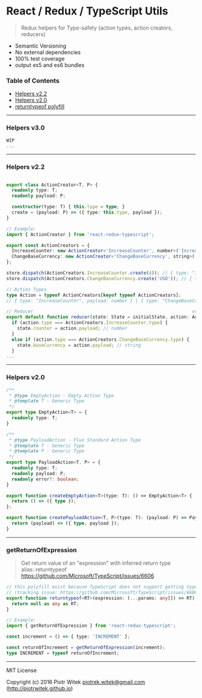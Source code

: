 # React / Redux / TypeScript Utils
> Redux helpers for Type-safety (action types, action creators, reducers)
- Semantic Versioning
- No external dependencies
- 100% test coverage
- output es5 and es6 bundles

### Table of Contents
- [Helpers v2.2](#helpers-v22)
- [Helpers v2.0](#helpers-v20)
- [returntypeof polyfill](#returntypeof-polyfill)

---

### Helpers v3.0
```ts
WIP
...
```

---

### Helpers v2.2
```ts

export class ActionCreator<T, P> {
  readonly type: T;
  readonly payload: P;

  constructor(type: T) { this.type = type; }
  create = (payload: P) => ({ type: this.type, payload });
}

// Example:
import { ActionCreator } from 'react-redux-typescript';

export const ActionCreators = {
  IncreaseCounter: new ActionCreator<'IncreaseCounter', number>('IncreaseCounter'),
  ChangeBaseCurrency: new ActionCreator<'ChangeBaseCurrency', string>('ChangeBaseCurrency'),
};

store.dispatch(ActionCreators.IncreaseCounter.create(4)); // { type: "IncreaseCounter", payload: 4 }
store.dispatch(ActionCreators.ChangeBaseCurrency.create('USD')); // { type: "ChangeBaseCurrency", payload: 'USD' }

// Action Types
type Action = typeof ActionCreators[keyof typeof ActionCreators];
// { type: "IncreaseCounter", payload: number } | { type: "ChangeBaseCurrency", payload: string }

// Reducer                                                           vvvvvv
export default function reducer(state: State = initialState, action: Action): State {
  if (action.type === ActionCreators.IncreaseCounter.type) {
    state.counter = action.payload; // number
  }
  else if (action.type === ActionCreators.ChangeBaseCurrency.type) {
    state.baseCurrency = action.payload; // string
  }
...
```

---

### Helpers v2.0
```ts
/**
 * @type EmptyAction - Empty Action Type
 * @template T - Generic Type
 */
export type EmptyAction<T> = {
  readonly type: T;
}

/**
 * @type PayloadAction - Flux Standard Action Type
 * @template T - Generic Type
 * @template P - Generic Type
 */
export type PayloadAction<T, P> = {
  readonly type: T;
  readonly payload: P;
  readonly error?: boolean;
}

export function createEmptyAction<T>(type: T): () => EmptyAction<T> {
  return () => ({ type });
};

export function createPayloadAction<T, P>(type: T): (payload: P) => PayloadAction<T, P> {
  return (payload) => ({ type, payload });
}
```

---

### getReturnOfExpression
> Get return value of an "expression" with inferred return type  
> alias: returntypeof  
https://github.com/Microsoft/TypeScript/issues/6606

```ts
// this polyfill exist because TypeScript does not support getting type of expression 
// (tracking issue: https://github.com/Microsoft/TypeScript/issues/6606)
export function returntypeof<RT>(expression: (...params: any[]) => RT): RT {
  return null as any as RT;
}

// Example:
import { getReturnOfExpression } from 'react-redux-typescript';

const increment = () => { type: 'INCREMENT' };

const returnOfIncrement = getReturnOfExpression(increment);
type INCREMENT = typeof returnOfIncrement;
```
---
MIT License

Copyright (c) 2016 Piotr Witek <piotrek.witek@gmail.com> (http://piotrwitek.github.io)
